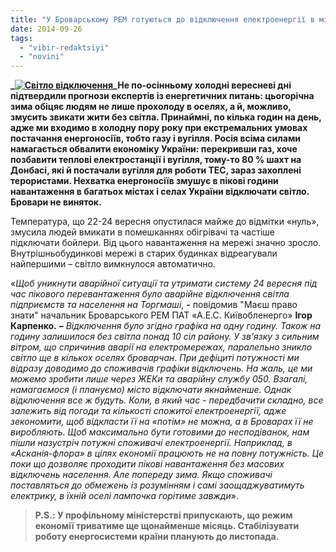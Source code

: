 ```yaml
---
title: "У Броварському РЕМ готуються до відключення електроенергії в місті та районі"
date: 2014-09-26
tags: 
  - "vibir-redaktsiyi"
  - "novini"
---
```


**_[![Світло відключення](https://mpz.brovary.org/wp-content/uploads/2014/09/Svitlo-vidklyuchennya.jpg)](https://mpz.brovary.org/wp-content/uploads/2014/09/Svitlo-vidklyuchennya.jpg)_Не по-осінньому холодні вересневі дні підтвердили прогнози експертів із енергетичних питань: цьогорічна зима обіцяє людям не лише прохолоду в оселях, а й, можливо, змусить звикати жити без світла. Принаймні, по кілька годин на день, адже ми входимо в холодну пору року при екстремальних умовах постачання енергоносіїв, тобто газу і вугілля. Росія всіма силами намагається обвалити економіку України: перекривши газ, хоче позбавити теплові електростанції і вугілля, тому-то 80 % шахт на Донбасі, які й постачали вугілля для роботи ТЕС, зараз захоплені терористами. Нехватка енергоносіїв змушує в пікові години навантаження в багатьох містах і селах України відключати світло. Бровари не виняток.**

Температура, що 22-24 вересня опустилася майже до відмітки «нуль», змусила людей вмикати в помешканнях обігрівачі та частіше підключати бойлери. Від цього навантаження на мережі значно зросло. Внутрішньобудинкові мережі в старих будинках відреагували найпершими – світло вимкнулося автоматично.

«_Щоб уникнути аварійної ситуації та утримати систему 24 вересня під час пікового перевантаження було аварійне відключення світла підприємств та населення на Торгмаші_, **-** повідомив "Маєш право знати" начальник Броварського РЕМ ПАТ «А.Е.С. Київобленерго» **Ігор Карпенко.** _**–**_ _Відключення було згідно графіка на одну годину. Також на годину залишилося без світла понад 10 сіл району. У зв'язку з сильним вітром, що спричинив аварії на електромережах, паралельно зникло світло ще в кількох оселях броварчан_. _При дефіциті потужності ми відразу доводимо до споживачів графіки відключень. На жаль, це ми можемо зробити лише через ЖЕКи та аварійну службу 050. Взагалі, намагаємося (і плануємо) місто відключати якнайменше. Однак відключення все ж будуть. Коли, в який час - передбачити складно, все залежить від погоди та кількості спожитої електроенергії, адже зекономити, щоб відкласти її на «потім» не можна, а в Броварах її не виробляють. Щоб максимально бути готовими до несподіванок, нам пішли назустріч потужні споживачі електроенергії. Наприклад, в «Асканія-флора» в цілях економії працюють не на повну потужність. Це поки що дозволяє проходити пікові навантаження без масових відключень населення. Але попереду зима. Якщо споживачі поставляться до обмежень із розумінням і самі заощаджуватимуть електрику, в їхній оселі лампочка горітиме завжди_».

> **P.S.: У профільному міністерстві припускають, що режим економії триватиме ще щонайменше місяць. Стабілізувати роботу енергосистеми країни планують до листопада.**
